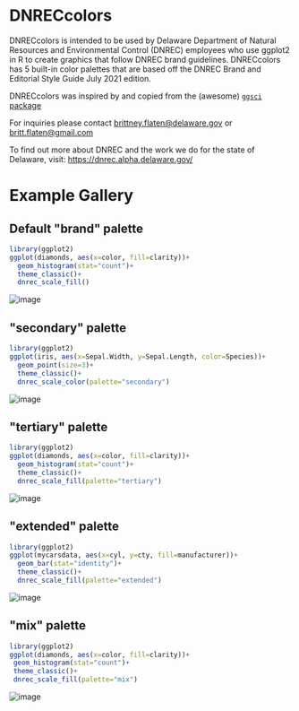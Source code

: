 # DNRECcolors
DNRECcolors is intended to be used by Delaware Department of Natural Resources and Environmental Control (DNREC) employees who use ggplot2 in R to create graphics that follow DNREC brand guidelines. DNRECcolors has 5 built-in color palettes that are based off the DNREC Brand and Editorial Style Guide July 2021 edition. 

DNRECcolors was inspired by and copied from the (awesome) [`ggsci` package](https://github.com/nanxstats/ggsci)

For inquiries please contact brittney.flaten@delaware.gov or britt.flaten@gmail.com

To find out more about DNREC and the work we do for the state of Delaware, visit: https://dnrec.alpha.delaware.gov/

# Example Gallery

## Default "brand" palette
``` r
library(ggplot2)
ggplot(diamonds, aes(x=color, fill=clarity))+
  geom_histogram(stat="count")+
  theme_classic()+
  dnrec_scale_fill()
  ```
![image](https://user-images.githubusercontent.com/88896475/129426096-f815a28d-e372-4c1d-a82a-e77b9e10ffb3.png)

## "secondary" palette
``` r
library(ggplot2)
ggplot(iris, aes(x=Sepal.Width, y=Sepal.Length, color=Species))+
  geom_point(size=3)+
  theme_classic()+
  dnrec_scale_color(palette="secondary")
  ```
 ![image](https://user-images.githubusercontent.com/88896475/129426122-6c206616-b72d-4377-8a22-aa8bb10a8f92.png)
 
## "tertiary" palette
``` r
library(ggplot2)
ggplot(diamonds, aes(x=color, fill=clarity))+
  geom_histogram(stat="count")+
  theme_classic()+
  dnrec_scale_fill(palette="tertiary")
  ```
 ![image](https://user-images.githubusercontent.com/88896475/129426136-45fa3087-c3ef-47e1-b9f3-c29c12af38c3.png)

## "extended" palette 
```r
library(ggplot2)
ggplot(mycarsdata, aes(x=cyl, y=cty, fill=manufacturer))+
  geom_bar(stat="identity")+
  theme_classic()+
  dnrec_scale_fill(palette="extended")
  ```
  ![image](https://user-images.githubusercontent.com/88896475/129426154-9b0811b6-3339-4f8d-96f0-13a400bd2954.png)

 ## "mix" palette
 ``` r
 library(ggplot2)
 ggplot(diamonds, aes(x=color, fill=clarity))+
  geom_histogram(stat="count")+
  theme_classic()+
  dnrec_scale_fill(palette="mix")
  ```
 ![image](https://user-images.githubusercontent.com/88896475/129426166-b36bc974-a1b0-409f-9f84-4bc6fe23d8d3.png)

